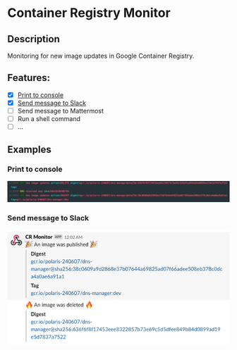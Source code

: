 Container Registry Monitor
=====

## Description

Monitoring for new image updates in Google Container Registry.

## Features:
  - [x] [Print to console](#print-to-console)
  - [x] [Send message to Slack](#send-message-to-slack)
  - [ ] Send message to Mattermost
  - [ ] Run a shell command
  - [ ] ...

## Examples

### Print to console
![Print to console](/docs/console.png)

### Send message to Slack
![Send message to Slack](/docs/slack.png)
